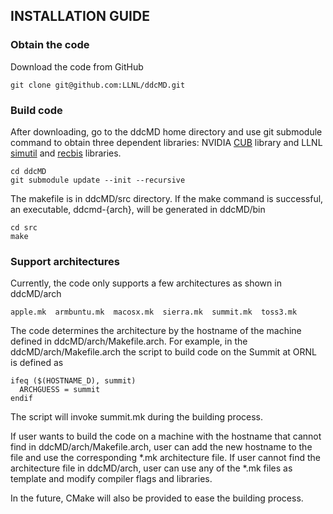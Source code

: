 ## INSTALLATION GUIDE 

### Obtain the code
Download the code from GitHub
```
git clone git@github.com:LLNL/ddcMD.git
```

### Build code
After downloading, go to the ddcMD home directory and use git submodule command to obtain three dependent libraries: 
NVIDIA [CUB](https://github.com/NVlabs/cub) library and LLNL [simutil](https://github.com/LLNL/simutil) and [recbis](https://github.com/LLNL/recbis) libraries.
```
cd ddcMD
git submodule update --init --recursive
```

The makefile is in ddcMD/src directory. If the make command is successful, an executable, ddcmd-{arch}, will be generated in ddcMD/bin
```
cd src
make
```

### Support architectures
Currently, the code only supports a few architectures as shown in ddcMD/arch
```
apple.mk  armbuntu.mk  macosx.mk  sierra.mk  summit.mk  toss3.mk
```

The code determines the architecture by the hostname of the machine defined in ddcMD/arch/Makefile.arch. For example, in the ddcMD/arch/Makefile.arch the script to build code on the Summit at ORNL is defined as
```
ifeq ($(HOSTNAME_D), summit)
  ARCHGUESS = summit
endif
```
The script will invoke summit.mk during the building process.

If user wants to build the code on a machine with the hostname that cannot find in ddcMD/arch/Makefile.arch, user can add the new hostname to the file and use the corresponding \*.mk architecture file. If user cannot find the architecture file in ddcMD/arch, user can use any of the \*.mk files as template and modify compiler flags and libraries.

In the future, CMake will also be provided to ease the building process.  

